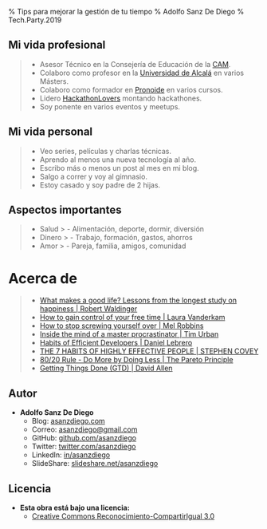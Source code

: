 % Tips para mejorar la gestión de tu tiempo
% Adolfo Sanz De Diego
% Tech.Party.2019

## Mi vida profesional

> - Asesor Técnico en la Consejería de Educación de la [CAM](http://www.comunidad.madrid/).
> - Colaboro como profesor en la [Universidad de Alcalá](http://www.uah.es/) en varios Másters.
> - Colaboro como formador en [Pronoide](http://www.pronoide.com/) en varios cursos.
> - Lidero [HackathonLovers](http://www.pronoide.com/) montando hackathones.
> - Soy ponente en varios eventos y meetups.

## Mi vida personal

> - Veo series, películas y charlas técnicas.
> - Aprendo al menos una nueva tecnología al año.
> - Escribo más o menos un post al mes en mi blog.
> - Salgo a correr y voy al gimnasio.
> - Estoy casado y soy padre de 2 hijas.

## Aspectos importantes

> - Salud
    > - Alimentación, deporte, dormir, diversión
> - Dinero
    > - Trabajo, formación, gastos, ahorros
> - Amor
    > - Pareja, familia, amigos, comunidad

# Acerca de

> - [What makes a good life? Lessons from the longest study on happiness | Robert Waldinger](https://www.youtube.com/watch?v=8KkKuTCFvzI)
> - [How to gain control of your free time | Laura Vanderkam](https://www.youtube.com/watch?v=n3kNlFMXslo)
> - [How to stop screwing yourself over | Mel Robbins](https://www.youtube.com/watch?v=Lp7E973zozc)
> - [Inside the mind of a master procrastinator | Tim Urban](https://www.youtube.com/watch?v=thATmzHx5AY)
> - [Habits of Efficient Developers | Daniel Lebrero](https://www.youtube.com/watch?v=9-cyC6O81Bk)
> - [THE 7 HABITS OF HIGHLY EFFECTIVE PEOPLE | STEPHEN COVEY](https://www.youtube.com/watch?v=ktlTxC4QG8g)
> - [80/20 Rule - Do More by Doing Less | The Pareto Principle](https://www.youtube.com/watch?v=EAynHZE-lK4)
> - [Getting Things Done (GTD) | David Allen](https://www.youtube.com/watch?v=gCswMsONkwY)

## Autor

- **Adolfo Sanz De Diego**
    - Blog: [asanzdiego.com](http://asanzdiego.com/)
    - Correo: [asanzdiego@gmail.com](mailto:asanzdiego@gmail.com)
    - GitHub: [github.com/asanzdiego](http://github.com/asanzdiego)
    - Twitter: [twitter.com/asanzdiego](http://twitter.com/asanzdiego)
    - LinkedIn: [in/asanzdiego](http://www.linkedin.com/in/asanzdiego)
    - SlideShare: [slideshare.net/asanzdiego](http://www.slideshare.net/asanzdiego/)

## Licencia

- **Esta obra está bajo una licencia:**
    - [Creative Commons Reconocimiento-CompartirIgual 3.0](http://creativecommons.org/licenses/by-sa/3.0/es/)

